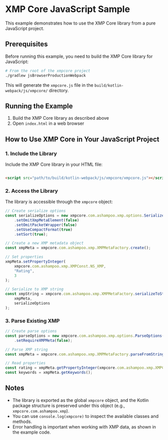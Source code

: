 # XMP Core JavaScript Sample

This example demonstrates how to use the XMP Core library from a pure JavaScript project.

## Prerequisites

Before running this example, you need to build the XMP Core library for JavaScript:

```bash
# From the root of the xmpcore project
./gradlew jsBrowserProductionWebpack
```

This will generate the `xmpcore.js` file in the `build/kotlin-webpack/js/xmpcore/` directory.

## Running the Example

1. Build the XMP Core library as described above
2. Open `index.html` in a web browser

## How to Use XMP Core in Your JavaScript Project

### 1. Include the Library

Include the XMP Core library in your HTML file:

```html

<script src="path/to/build/kotlin-webpack/js/xmpcore/xmpcore.js"></script>
```

### 2. Access the Library

The library is accessible through the `xmpcore` object:

```javascript
// Create serialize options
const serializeOptions = new xmpcore.com.ashampoo.xmp.options.SerializeOptions()
    .setOmitXmpMetaElement(false)
    .setOmitPacketWrapper(false)
    .setUseCompactFormat(true)
    .setSort(true);

// Create a new XMP metadata object
const xmpMeta = xmpcore.com.ashampoo.xmp.XMPMetaFactory.create();

// Set properties
xmpMeta.setPropertyInteger(
    xmpcore.com.ashampoo.xmp.XMPConst.NS_XMP,
    "Rating",
    3
);

// Serialize to XMP string
const xmpString = xmpcore.com.ashampoo.xmp.XMPMetaFactory.serializeToString(
    xmpMeta,
    serializeOptions
);
```

### 3. Parse Existing XMP

```javascript
// Create parse options
const parseOptions = new xmpcore.com.ashampoo.xmp.options.ParseOptions()
    .setRequireXMPMeta(false);

// Parse XMP string
const xmpMeta = xmpcore.com.ashampoo.xmp.XMPMetaFactory.parseFromString(xmpString, parseOptions);

// Read properties
const rating = xmpMeta.getPropertyInteger(xmpcore.com.ashampoo.xmp.XMPConst.NS_XMP, "Rating");
const keywords = xmpMeta.getKeywords();
```

## Notes

- The library is exported as the global `xmpcore` object, and the Kotlin package structure is preserved under this object (e.g., `xmpcore.com.ashampoo.xmp`).
- You can use `console.log(xmpcore)` to inspect the available classes and methods.
- Error handling is important when working with XMP data, as shown in the example code.
